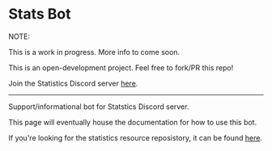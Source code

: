 # Stats Bot

NOTE:

This is a work in progress. More info to come soon.

This is an open-development project. Feel free to fork/PR this repo!

Join the Statistics Discord server [here](https://discord.gg/ACFvvdg).

---

Support/informational bot for Statstics Discord server.

This page will eventually house the documentation for how to use this bot.

If you're looking for the statistics resource reposistory, it can be found [here](https://github.com/ghostiek/StatsResources.io).

